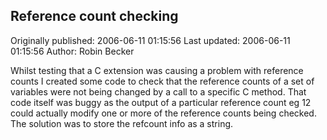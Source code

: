 ## Reference count checking

Originally published: 2006-06-11 01:15:56
Last updated: 2006-06-11 01:15:56
Author: Robin Becker

Whilst testing that a C extension was causing a problem with reference counts I created some code to check that the reference counts of a set of variables were not being changed by a call to a specific C method. That code itself was buggy as the output of a particular reference count eg 12 could actually modify one or more of the reference counts being checked. The solution was to store the refcount info as a string.